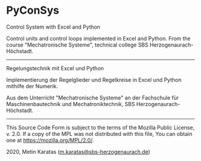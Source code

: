 # PyConSys
Control System with Excel and Python

Control units and control loops implemented in Excel and Python. 
From the course "Mechatronische Systeme", technical college SBS Herzogenaurach-Höchstadt.
___________________________________________________________________________________________

Regelungstechnik mit Excel und Python

Implementierung der Regelglieder und Regelkreise in Excel und Python mithilfe der Numerik.

Aus dem Unterricht "Mechatronische Systeme" an der Fachschule für Maschinenbautechnik und Mechatroniktechnik, SBS Herzogenaurach-Höchstadt.

___________________________________________________________________________________________

This Source Code Form is subject to the terms of the Mozilla Public
License, v. 2.0. If a copy of the MPL was not distributed with this
file, You can obtain one at https://mozilla.org/MPL/2.0/.

2020, Metin Karatas (m.karatas@sbs-herzogenaurach.de)

